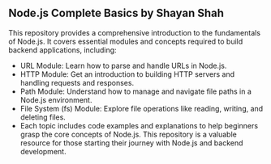 ## Node.js Complete Basics by Shayan Shah
This repository provides a comprehensive introduction to the fundamentals of Node.js. It covers essential modules and concepts required to build backend applications, including:

* URL Module: Learn how to parse and handle URLs in Node.js.
* HTTP Module: Get an introduction to building HTTP servers and handling requests and responses.
* Path Module: Understand how to manage and navigate file paths in a Node.js environment.
* File System (fs) Module: Explore file operations like reading, writing, and deleting files.
*  Each topic includes code examples and explanations to help beginners grasp the core concepts of Node.js. This repository is a valuable resource for those starting their journey with Node.js and backend development.

